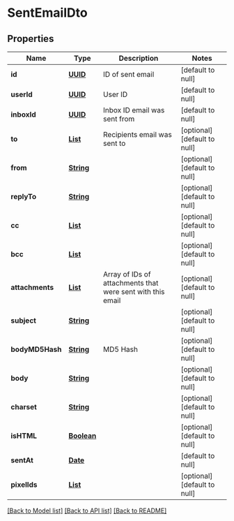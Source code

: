 # SentEmailDto
## Properties

Name | Type | Description | Notes
------------ | ------------- | ------------- | -------------
**id** | [**UUID**](UUID) | ID of sent email | [default to null]
**userId** | [**UUID**](UUID) | User ID | [default to null]
**inboxId** | [**UUID**](UUID) | Inbox ID email was sent from | [default to null]
**to** | [**List**](string) | Recipients email was sent to | [optional] [default to null]
**from** | [**String**](string) |  | [optional] [default to null]
**replyTo** | [**String**](string) |  | [optional] [default to null]
**cc** | [**List**](string) |  | [optional] [default to null]
**bcc** | [**List**](string) |  | [optional] [default to null]
**attachments** | [**List**](string) | Array of IDs of attachments that were sent with this email | [optional] [default to null]
**subject** | [**String**](string) |  | [optional] [default to null]
**bodyMD5Hash** | [**String**](string) | MD5 Hash | [optional] [default to null]
**body** | [**String**](string) |  | [optional] [default to null]
**charset** | [**String**](string) |  | [optional] [default to null]
**isHTML** | [**Boolean**](boolean) |  | [optional] [default to null]
**sentAt** | [**Date**](DateTime) |  | [default to null]
**pixelIds** | [**List**](UUID) |  | [optional] [default to null]

[[Back to Model list]](../README#documentation-for-models) [[Back to API list]](../README#documentation-for-api-endpoints) [[Back to README]](../README)

